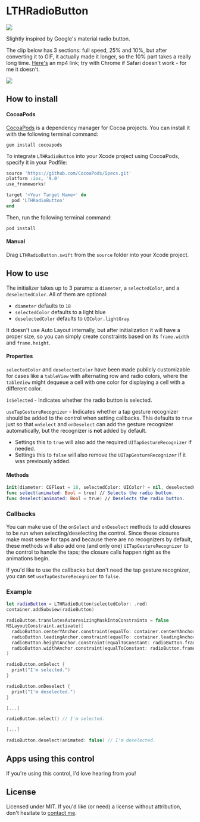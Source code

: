 # LTHRadioButton
![](https://build.appcenter.ms/v0.1/apps/2f06d652-e163-49de-9cb5-e56a2a292058/branches/master/badge)

Slightly inspired by Google's material radio button.

The clip below has 3 sections: full speed, 25% and 10%, but after converting it to GIF, it actually made it longer, so the 10% part takes a really long time. [Here's](https://rolandleth.com/images/radio-button/video.mp4) an mp4 link; try with Chrome if Safari doesn't work - for me it doesn't.

![](https://rolandleth.com/images/radio-button/gif.gif)

## How to install

#### CocoaPods

[CocoaPods](https://cocoapods.org) is a dependency manager for Cocoa projects. You can install it with the following terminal command:

```
gem install cocoapods
```

To integrate `LTHRadioButton` into your Xcode project using CocoaPods, specify it in your Podfile:

```ruby
source 'https://github.com/CocoaPods/Specs.git'
platform :ios, '9.0'
use_frameworks!

target '<Your Target Name>' do
  pod 'LTHRadioButton'
end
```

Then, run the following terminal command:

```
pod install
```

#### Manual

Drag `LTHRadioButton.swift` from the `source` folder into your Xcode project.

## How to use

The initializer takes up to 3 params: a `diameter`, a `selectedColor`, and a `deselectedColor`. All of them are optional:

* `diameter` defaults to `18`
* `selectedColor` defaults to a light blue
* `deselectedColor` defaults to `UIColor.lightGray`

It doesn't use Auto Layout internally, but after initialization it will have a proper size, so you can simply create constraints based on its `frame.width` and `frame.height`.

#### Properties

`selectedColor` and `deselectedColor` have been made publicly customizable for cases like a `tableView` with alternating row and radio colors, where the `tableView` might dequeue a cell with one color for displaying a cell with a different color.

`isSelected` - Indicates whether the radio button is selected.

`useTapGestureRecognizer` - Indicates whether a tap gesture recognizer should be added to the control when setting callbacks. This defaults to `true` just so that `onSelect` and `onDeselect` can add the gesture recognizer automatically, but the recognizer is **not** added by default.
  - Settings this to `true` will also add the required `UITapGestureRecognizer` if needed.
  - Settings this to `false` will also remove the `UITapGestureRecognizer` if it was previously added.

#### Methods

```swift
init(diameter: CGFloat = 18, selectedColor: UIColor? = nil, deselectedColor: UIColor? = nil) // Colors default internally if nil.
func select(animated: Bool = true) // Selects the radio button.
func deselect(animated: Bool = true) // Deselects the radio button.
```

### Callbacks

You can make use of the `onSelect` and `onDeselect` methods to add closures to be run when selecting/deselecting the control. Since these closures make most sense for taps and because there are no recognizers by default, these methods will also add one (and only one) `UITapGestureRecognizer` to the control to handle the taps; the closure calls happen right as the animations begin.

If you'd like to use the callbacks but don't need the tap gesture recognizer, you can set `useTapGestureRecognizer` to `false`.

### Example

```swift
let radioButton = LTHRadioButton(selectedColor: .red)
container.addSubview(radioButton)

radioButton.translatesAutoresizingMaskIntoConstraints = false
NSLayoutConstraint.activate([
  radioButton.centerYAnchor.constraint(equalTo: container.centerYAnchor),
  radioButton.leadingAnchor.constraint(equalTo: container.leadingAnchor, constant: 16),
  radioButton.heightAnchor.constraint(equalToConstant: radioButton.frame.height),
  radioButton.widthAnchor.constraint(equalToConstant: radioButton.frame.width)]
)

radioButton.onSelect {
  print("I'm selected.")
}

radioButton.onDeselect {
  print("I'm deselected.")
}

[...]

radioButton.select() // I'm selected.

[...]

radioButton.deselect(animated: false) // I'm deselected.
```

## Apps using this control

If you're using this control, I'd love hearing from you!

## License
Licensed under MIT. If you'd like (or need) a license without attribution, don't hesitate to [contact me](mailto:roland@leth.ro).
